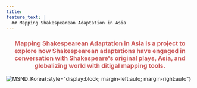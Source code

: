 ```yaml
---
title: 
feature_text: |
  ## Mapping Shakespearean Adaptation in Asia
---
```


### <p style="text-align: center;"><span style="color: indianred;">Mapping Shakespearean Adaptation in Asia is a project to explore how Shakespearean adaptations have engaged in conversation with Shakespeare's original plays, Asia, and globalizing world with ditigal mapping tools.</span></p>

![MSND_Korea](https://globalshakespeares.mit.edu/wp-content/uploads/MSND-South-Korea-500.jpg){:style="display:block; margin-left:auto; margin-right:auto"}
